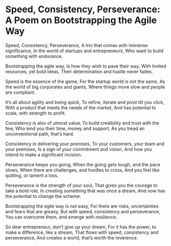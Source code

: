 # Speed, Consistency, Perseverance: A Poem on Bootstrapping the Agile Way

Speed, Consistency, Perseverance,
A trio that comes with immense significance,
In the world of startups and entrepreneurs,
Who want to build something with endurance.

Bootstrapping the agile way,
Is how they wish to pave their way,
With limited resources, yet bold ideas,
Their determination and hustle never fades.

Speed is the essence of the game,
For the startup world is not the same,
As the world of big corporates and giants,
Where things move slow and people are compliant.

It’s all about agility and being quick,
To refine, iterate and pivot till you click,
With a product that meets the needs of the market,
And has potential to scale, with strength to profit.

Consistency is also of utmost value,
To build credibility and trust with the few,
Who lend you their time, money and support,
As you tread an unconventional path, that’s hard.

Consistency in delivering your promises,
To your customers, your team and your premises,
Is a sign of your commitment and vision,
And how you intend to make a significant incision.

Perseverance keeps you going,
When the going gets tough, and the pace slows,
When there are challenges, and hurdles to cross,
And you feel like quitting, or lament a loss.

Perseverance is the strength of your soul,
That gives you the courage to take a bold role,
In creating something that was once a dream,
And now has the potential to change the scheme.

Bootstrapping the agile way is not easy,
For there are risks, uncertainties and fears that are greasy,
But with speed, consistency and perseverance,
You can overcome them, and emerge with resilience.

So dear entrepreneur, don’t give up your dream,
For it has the power, to make a difference, like a stream,
That flows with speed, consistency and perseverance,
And creates a world, that’s worth the reverence.